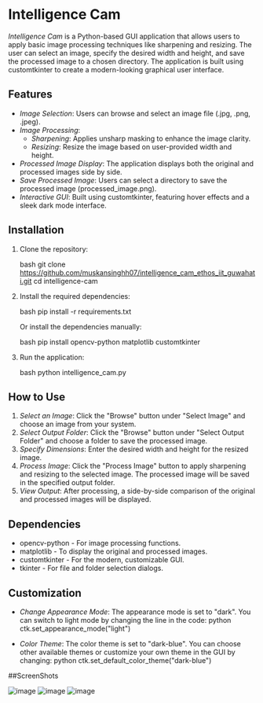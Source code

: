# Intelligence Cam

*Intelligence Cam* is a Python-based GUI application that allows users to apply basic image processing techniques like sharpening and resizing. The user can select an image, specify the desired width and height, and save the processed image to a chosen directory. The application is built using customtkinter to create a modern-looking graphical user interface.

## Features

- *Image Selection*: Users can browse and select an image file (.jpg, .png, .jpeg).
- *Image Processing*:
  - *Sharpening*: Applies unsharp masking to enhance the image clarity.
  - *Resizing*: Resize the image based on user-provided width and height.
- *Processed Image Display*: The application displays both the original and processed images side by side.
- *Save Processed Image*: Users can select a directory to save the processed image (processed_image.png).
- *Interactive GUI*: Built using customtkinter, featuring hover effects and a sleek dark mode interface.

## Installation

1. Clone the repository:

   bash
   git clone https://github.com/muskansinghh07/intelligence_cam_ethos_iit_guwahati.git
   cd intelligence-cam
   

2. Install the required dependencies:

   bash
   pip install -r requirements.txt
   

   Or install the dependencies manually:

   bash
   pip install opencv-python matplotlib customtkinter
   

3. Run the application:

   bash
   python intelligence_cam.py
   

## How to Use

1. *Select an Image*: Click the "Browse" button under "Select Image" and choose an image from your system.
2. *Select Output Folder*: Click the "Browse" button under "Select Output Folder" and choose a folder to save the processed image.
3. *Specify Dimensions*: Enter the desired width and height for the resized image.
4. *Process Image*: Click the "Process Image" button to apply sharpening and resizing to the selected image. The processed image will be saved in the specified output folder.
5. *View Output*: After processing, a side-by-side comparison of the original and processed images will be displayed.

## Dependencies

- opencv-python - For image processing functions.
- matplotlib - To display the original and processed images.
- customtkinter - For the modern, customizable GUI.
- tkinter - For file and folder selection dialogs.

## Customization

- *Change Appearance Mode*: The appearance mode is set to "dark". You can switch to light mode by changing the line in the code:
  python
  ctk.set_appearance_mode("light")
  

- *Color Theme*: The color theme is set to "dark-blue". You can choose other available themes or customize your own theme in the GUI by changing:
  python
  ctk.set_default_color_theme("dark-blue")

##ScreenShots

![image](https://github.com/user-attachments/assets/f7d19b9a-fa25-4714-868f-7e2dd0e353c5)
![image](https://github.com/user-attachments/assets/733642cc-65ec-4d10-a1ed-2f48da8836d1)
![image](https://github.com/user-attachments/assets/ae1f79c2-b291-4f86-ae6b-8fd67a44bb6f)


